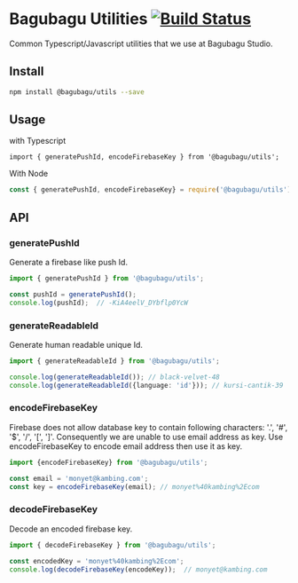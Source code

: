 # Bagubagu Utilities [![Build Status](https://travis-ci.org/bagubagu/utils.svg?branch=master)](https://travis-ci.org/bagubagu/utils)

Common Typescript/Javascript utilities that we use at Bagubagu Studio.

## Install

```bash
npm install @bagubagu/utils --save
```

## Usage

with Typescript

```tyescript
import { generatePushId, encodeFirebaseKey } from '@bagubagu/utils';
```

With Node

```javascript
const { generatePushId, encodeFirebaseKey} = require('@bagubagu/utils');
```

## API

### generatePushId

Generate a firebase like push Id.

```typescript
import { generatePushId } from '@bagubagu/utils';

const pushId = generatePushId();
console.log(pushId);  // -KiA4eelV_DYbflp0YcW
```

### generateReadableId

Generate human readable unique Id.

```typescript
import { generateReadableId } from '@bagubagu/utils';

console.log(generateReadableId()); // black-velvet-48
console.log(generateReadableId({language: 'id'})); // kursi-cantik-39
```

### encodeFirebaseKey

Firebase does not allow database key to contain following characters: '.', '#', '$', '/', '[', ']'.
Consequently we are unable to use email address as key. Use encodeFirebaseKey to
encode email address then use it as key.

```typescript
import {encodeFirebaseKey} from '@bagubagu/utils';

const email = 'monyet@kambing.com';
const key = encodeFirebaseKey(email); // monyet%40kambing%2Ecom 
```

### decodeFirebaseKey

Decode an encoded firebase key.

```typescript
import { decodeFirebaseKey } from '@bagubagu/utils';

const encodedKey = 'monyet%40kambing%2Ecom';
console.log(decodeFirebaseKey(encodeKey));  // monyet@kambing.com
```

